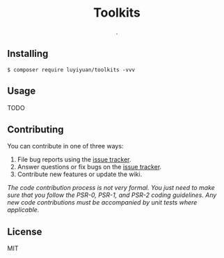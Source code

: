 <h1 align="center"> Toolkits </h1>

<p align="center"> .</p>


## Installing

```shell
$ composer require luyiyuan/toolkits -vvv
```

## Usage

TODO

## Contributing

You can contribute in one of three ways:

1. File bug reports using the [issue tracker](https://github.com/luyiyuan/toolkits/issues).
2. Answer questions or fix bugs on the [issue tracker](https://github.com/luyiyuan/toolkits/issues).
3. Contribute new features or update the wiki.

_The code contribution process is not very formal. You just need to make sure that you follow the PSR-0, PSR-1, and PSR-2 coding guidelines. Any new code contributions must be accompanied by unit tests where applicable._

## License

MIT